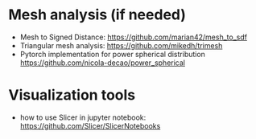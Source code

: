 
# Mesh analysis (if needed)
* Mesh to Signed Distance: https://github.com/marian42/mesh_to_sdf
* Triangular mesh analysis: https://github.com/mikedh/trimesh
* Pytorch implementation for power spherical distribution https://github.com/nicola-decao/power_spherical

# Visualization tools
* how to use Slicer in jupyter notebook: https://github.com/Slicer/SlicerNotebooks


